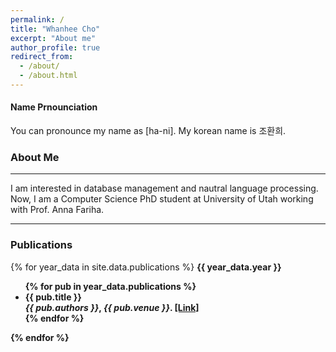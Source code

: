 ```yaml
---
permalink: /
title: "Whanhee Cho"
excerpt: "About me"
author_profile: true
redirect_from: 
  - /about/
  - /about.html
---
```

#### Name Prnounciation
You can pronounce my name as [ha-ni].
My korean name is 조환희.

### About Me
--- 
I am interested in database management and nautral language processing.
Now, I am a Computer Science PhD student at University of Utah working with Prof. Anna Fariha.

<!-- <section>
  <h2>Latest News</h2>
  <div class="news-wrapper">
    <div class="news-item">New publication: <a href="link-to-paper">Title of Paper</a></div>
  </div>
</section> -->

---

### Publications

{% for year_data in site.data.publications %}
  <strong>{{ year_data.year }}<strong>
  <ul>
  {% for pub in year_data.publications %}
    <li>
      {{ pub.title }}<br/>
      <em>{{ pub.authors }}</em>, <em>{{ pub.venue }}</em>. 
      <a href="{{ pub.link }}" target="_blank">[Link]</a>
    </li>
  {% endfor %}
  </ul>
{% endfor %}
